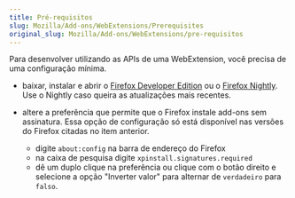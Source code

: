 ```yaml
---
title: Pré-requisitos
slug: Mozilla/Add-ons/WebExtensions/Prerequisites
original_slug: Mozilla/Add-ons/WebExtensions/pre-requisitos
---
```


Para desenvolver utilizando as APIs de uma WebExtension, você precisa de uma configuração mínima.

- baixar, instalar e abrir o [Firefox Developer Edition](https://www.mozilla.org/pt-BR/firefox/developer/) ou o [Firefox Nightly](https://nightly.mozilla.org/). Use o Nightly caso queira as atualizações mais recentes.
- altere a preferência que permite que o Firefox instale add-ons sem assinatura. Essa opção de configuração só está disponível nas versões do Firefox citadas no item anterior.

  - digite `about:config` na barra de endereço do Firefox
  - na caixa de pesquisa digite `xpinstall.signatures.required`
  - dê um duplo clique na preferência ou clique com o botão direito e selecione a opção "Inverter valor" para alternar de `verdadeiro` para `falso`.
